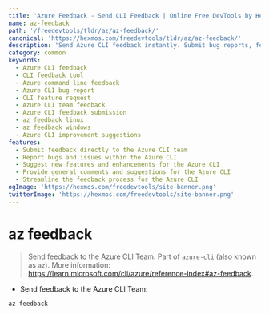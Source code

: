 ```yaml
---
title: 'Azure Feedback - Send CLI Feedback | Online Free DevTools by Hexmos'
name: az-feedback
path: '/freedevtools/tldr/az/az-feedback/'
canonical: 'https://hexmos.com/freedevtools/tldr/az/az-feedback/'
description: 'Send Azure CLI feedback instantly. Submit bug reports, feature requests, and general comments to the Azure CLI team. Free online tool, no registration required.'
category: common
keywords:
  - Azure CLI feedback
  - CLI feedback tool
  - Azure command line feedback
  - Azure CLI bug report
  - CLI feature request
  - Azure CLI team feedback
  - Azure CLI feedback submission
  - az feedback linux
  - az feedback windows
  - Azure CLI improvement suggestions
features:
  - Submit feedback directly to the Azure CLI team
  - Report bugs and issues within the Azure CLI
  - Suggest new features and enhancements for the Azure CLI
  - Provide general comments and suggestions for the Azure CLI
  - Streamline the feedback process for the Azure CLI
ogImage: 'https://hexmos.com/freedevtools/site-banner.png'
twitterImage: 'https://hexmos.com/freedevtools/site-banner.png'
---
```


# az feedback

> Send feedback to the Azure CLI Team.
> Part of `azure-cli` (also known as `az`).
> More information: <https://learn.microsoft.com/cli/azure/reference-index#az-feedback>.

- Send feedback to the Azure CLI Team:

`az feedback`
